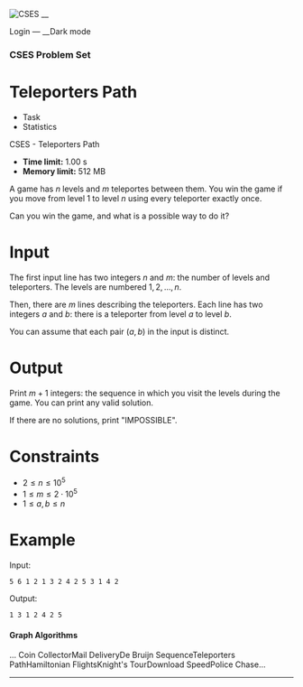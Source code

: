 ![CSES](/logo.png?1) __

Login — __Dark mode

### CSES Problem Set

# Teleporters Path

  * Task
  * Statistics

CSES - Teleporters Path

  * **Time limit:** 1.00 s
  * **Memory limit:** 512 MB

A game has $n$ levels and $m$ teleportes between them. You win the game if you
move from level $1$ to level $n$ using every teleporter exactly once.

Can you win the game, and what is a possible way to do it?

# Input

The first input line has two integers $n$ and $m$: the number of levels and
teleporters. The levels are numbered $1,2,\dots,n$.

Then, there are $m$ lines describing the teleporters. Each line has two
integers $a$ and $b$: there is a teleporter from level $a$ to level $b$.

You can assume that each pair $(a,b)$ in the input is distinct.

# Output

Print $m+1$ integers: the sequence in which you visit the levels during the
game. You can print any valid solution.

If there are no solutions, print "IMPOSSIBLE".

# Constraints

  * $2 \le n \le 10^5$
  * $1 \le m \le 2 \cdot 10^5$
  * $1 \le a,b \le n$

# Example

Input:

``` 5 6 1 2 1 3 2 4 2 5 3 1 4 2 ```

Output:

``` 1 3 1 2 4 2 5 ```

#### Graph Algorithms

... Coin CollectorMail DeliveryDe Bruijn SequenceTeleporters PathHamiltonian
FlightsKnight's TourDownload SpeedPolice Chase...

* * *

